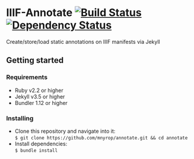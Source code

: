 # IIIF-Annotate [![Build Status](https://travis-ci.org/mnyrop/annotate.svg?branch=master)](https://travis-ci.org/mnyrop/annotate) [![Dependency Status](https://gemnasium.com/badges/github.com/mnyrop/annotate.svg)](https://gemnasium.com/github.com/mnyrop/annotate)

Create/store/load static annotations on IIIF manifests via Jekyll

## Getting started

### Requirements
- Ruby v2.2 or higher
- Jekyll v3.5 or higher
- Bundler 1.12 or higher

### Installing
- Clone this repository and navigate into it:<br>
  `$ git clone https://github.com/mnyrop/annotate.git && cd annotate`
- Install dependencies:<br>
  `$ bundle install`
